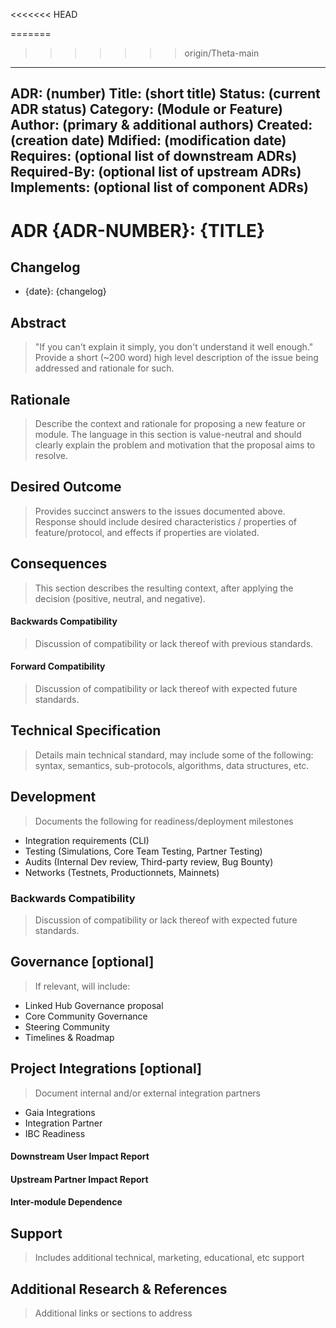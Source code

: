 <<<<<<< HEAD
<!--
parent:
  order: false
-->

=======
>>>>>>> origin/Theta-main
---
ADR: (number)
Title: (short title)
Status: (current ADR status)
Category: (Module or Feature)
Author: (primary & additional authors)
Created: (creation date)
Mdified: (modification date)
Requires: (optional list of downstream ADRs)
Required-By: (optional list of upstream ADRs)
Implements: (optional list of component ADRs)
---

# ADR {ADR-NUMBER}: {TITLE}

## Changelog

- {date}: {changelog}

## Abstract

> "If you can't explain it simply, you don't understand it well enough." Provide  a short (~200 word) high level description of the issue being addressed and rationale for such.

## Rationale
> Describe the context and rationale for proposing a new feature or module. The language in this section is value-neutral and should clearly explain the problem and motivation that the proposal aims to resolve.

## Desired Outcome
> Provides succinct answers to the issues documented above. Response should include desired characteristics / properties of feature/protocol, and effects if properties are violated.

## Consequences
> This section describes the resulting context, after applying the decision (positive, neutral, and negative).

#### Backwards Compatibility
> Discussion of compatibility or lack thereof with previous standards.

#### Forward Compatibility
> Discussion of compatibility or lack thereof with expected future standards.

## Technical Specification
> Details main technical standard, may include some of the following: syntax, semantics, sub-protocols, algorithms, data structures, etc.

## Development
> Documents the following for readiness/deployment milestones
- Integration requirements (CLI)
- Testing (Simulations, Core Team Testing, Partner Testing)
- Audits (Internal Dev review, Third-party review, Bug Bounty)
- Networks (Testnets, Productionnets, Mainnets)

### Backwards Compatibility
> Discussion of compatibility or lack thereof with expected future standards.

## Governance [optional]
> If relevant, will include:
- Linked Hub Governance proposal
- Core Community Governance
- Steering Community
- Timelines & Roadmap

## Project Integrations [optional]
> Document internal and/or external integration partners
- Gaia Integrations
- Integration Partner
- IBC Readiness
#### Downstream User Impact Report
#### Upstream Partner Impact Report
#### Inter-module Dependence

## Support
> Includes additional technical, marketing, educational, etc support

## Additional Research & References
> Additional links or sections to address
